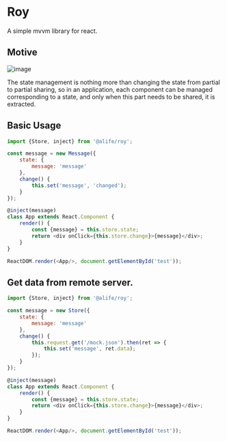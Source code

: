 # Roy

A simple mvvm library for react.

## Motive

![image](https://img.alicdn.com/tfs/TB1rzpgGHGYBuNjy0FoXXciBFXa-627-241.png)

The state management is nothing more than changing the state from partial to partial sharing, so in an application, each component can be managed corresponding to a state, and only when this part needs to be shared, it is extracted.

## Basic Usage

```js
import {Store, inject} from '@alife/roy';

const message = new Message({
    state: {
        message: 'message'
    },
    change() {
        this.set('message', 'changed');
    }
});

@inject(message)
class App extends React.Component {
    render() {
        const {message} = this.store.state;
        return <div onClick={this.store.change}>{message}</div>;
    }
}

ReactDOM.render(<App/>, document.getElementById('test'));

```

## Get data from remote server.

```js
import {Store, inject} from '@alife/roy';

const message = new Store({
    state: {
        message: 'message'
    },
    change() {
        this.request.get('/mock.json').then(ret => {
            this.set('message', ret.data);
        });
    }
});

@inject(message)
class App extends React.Component {
    render() {
        const {message} = this.store.state;
        return <div onClick={this.store.change}>{message}</div>;
    }
}

ReactDOM.render(<App/>, document.getElementById('test'));
```



